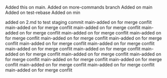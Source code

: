 Added this on main.
Added on more-commands branch
Added on main
Added on test-rebase
Added on min

added on 2.md to test staging commit
main-added on for merge conflit
main-added on for merge conflit
main-added on for merge conflit
main-added on for merge conflit
main-added on for merge conflit
main-added on for merge conflit
main-added on for merge conflit
main-added on for merge conflit
main-added on for merge conflit
main-added on for merge conflit
main-added on for merge conflit
main-added on for merge conflit
main-added on for merge conflit
main-added on for merge conflit
main-added on for merge conflit
main-added on for merge conflit
main-added on for merge conflit
main-added on for merge conflit
main-added on for merge conflit
main-added on for merge conflit
